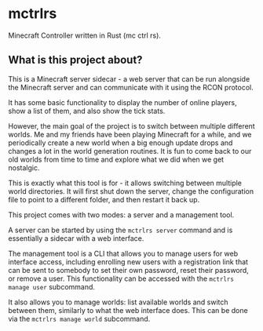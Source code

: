 # mctrlrs
Minecraft Controller written in Rust (mc ctrl rs).

## What is this project about?
This is a Minecraft server sidecar - a web server that can be run alongside the
Minecraft server and can communicate with it using the RCON protocol.

It has some basic functionality to display the number of online players, show a
list of them, and also show the tick stats.

However, the main goal of the project is to switch between multiple different
worlds. Me and my friends have been playing Minecraft for a while, and we
periodically create a new world when a big enough update drops and changes a lot
in the world generation routines. It is fun to come back to our old worlds from
time to time and explore what we did when we get nostalgic.

This is exactly what this tool is for - it allows switching between multiple
world directories. It will first shut down the server, change the configuration
file to point to a different folder, and then restart it back up.

This project comes with two modes: a server and a management tool.

A server can be started by using the `mctrlrs server` command and is
essentially a sidecar with a web interface.

The management tool is a CLI that allows you to manage users for web interface
access, including enrolling new users with a registration link that can be sent
to somebody to set their own password, reset their password, or remove a user.
This functionality can be accessed with the `mctrlrs manage user` subcommand.

It also allows you to manage worlds: list available worlds and switch between
them, similarly to what the web interface does. This can be done via the
`mctrlrs manage world` subcommand.

